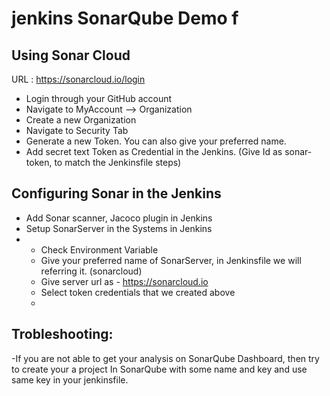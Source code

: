 # jenkins SonarQube Demo f


## Using Sonar Cloud

URL : https://sonarcloud.io/login

- Login through your GitHub account
- Navigate to MyAccount --> Organization
- Create a new Organization
- Navigate to Security Tab
- Generate a new Token. You can also give your preferred name.
- Add secret text Token as Credential in the Jenkins. (Give Id as sonar-token, to match the Jenkinsfile steps) 


## Configuring Sonar in the Jenkins

- Add Sonar scanner, Jacoco plugin in Jenkins
- Setup SonarServer in the Systems in Jenkins
-  -  Check Environment Variable
   -  Give your preferred name of SonarServer, in Jenkinsfile we will referring it. (sonarcloud)
   -  Give server url as  - https://sonarcloud.io
   -  Select token credentials that we created above
   -  

## Trobleshooting: 
-If you are not able to get your analysis on SonarQube Dashboard, then try to create your a project In SonarQube with some name and key and use same key in your jenkinsfile. 
